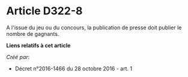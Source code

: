 # Article D322-8

A l'issue du jeu ou du concours, la publication de presse doit publier le nombre de gagnants.

**Liens relatifs à cet article**

_Créé par_:

  - Décret n°2016-1466 du 28 octobre 2016 - art. 1
